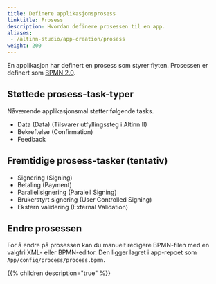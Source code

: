 ```yaml
---
title: Definere applikasjonsprosess
linktitle: Prosess
description: Hvordan definere prosessen til en app.
aliases:
 - /altinn-studio/app-creation/prosess
weight: 200
---
```


En applikasjon har definert en prosess som styrer flyten.
Prosessen er definert som [BPMN 2.0](https://en.wikipedia.org/wiki/Business_Process_Model_and_Notation).

## Støttede prosess-task-typer

Nåværende applikasjonsmal støtter følgende tasks.

- Data (Data) (Tilsvarer utfyllingssteg i Altinn II)
- Bekreftelse (Confirmation)
- Feedback

## Fremtidige prosess-tasker (tentativ)

- Signering (Signing)
- Betaling (Payment)
- Parallellsignering (Paralell Signing)
- Brukerstyrt signering (User Controlled Signing)
- Ekstern validering (External Validation)

## Endre prosessen

For å endre på prosessen kan du manuelt redigere BPMN-filen med en valgfri XML- eller BPMN-editor.
Den ligger lagret i app-repoet som `App/config/process/process.bpmn`.


{{% children description="true" %}}